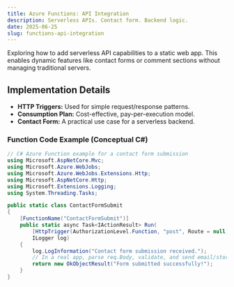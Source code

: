 ```yaml
---
title: Azure Functions: API Integration
description: Serverless APIs. Contact form. Backend logic.
date: 2025-06-25
slug: functions-api-integration
---
```


Exploring how to add serverless API capabilities to a static web app. This enables dynamic features like contact forms or comment sections without managing traditional servers.

## Implementation Details

* **HTTP Triggers:** Used for simple request/response patterns.
* **Consumption Plan:** Cost-effective, pay-per-execution model.
* **Contact Form:** A practical use case for a serverless backend.

### Function Code Example (Conceptual C#)

```csharp
// C# Azure Function example for a contact form submission
using Microsoft.AspNetCore.Mvc;
using Microsoft.Azure.WebJobs;
using Microsoft.Azure.WebJobs.Extensions.Http;
using Microsoft.AspNetCore.Http;
using Microsoft.Extensions.Logging;
using System.Threading.Tasks;

public static class ContactFormSubmit
{
    [FunctionName("ContactFormSubmit")]
    public static async Task<IActionResult> Run(
        [HttpTrigger(AuthorizationLevel.Function, "post", Route = null)] HttpRequest req,
        ILogger log)
    {
        log.LogInformation("Contact form submission received.");
        // In a real app, parse req.Body, validate, and send email/store data
        return new OkObjectResult("Form submitted successfully!");
    }
}